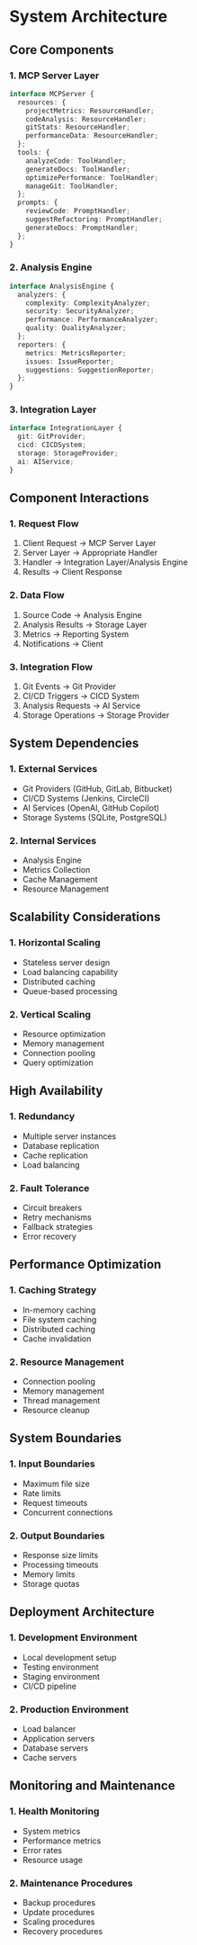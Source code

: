 # System Architecture

## Core Components

### 1. MCP Server Layer
```typescript
interface MCPServer {
  resources: {
    projectMetrics: ResourceHandler;
    codeAnalysis: ResourceHandler;
    gitStats: ResourceHandler;
    performanceData: ResourceHandler;
  };
  tools: {
    analyzeCode: ToolHandler;
    generateDocs: ToolHandler;
    optimizePerformance: ToolHandler;
    manageGit: ToolHandler;
  };
  prompts: {
    reviewCode: PromptHandler;
    suggestRefactoring: PromptHandler;
    generateDocs: PromptHandler;
  };
}
```

### 2. Analysis Engine
```typescript
interface AnalysisEngine {
  analyzers: {
    complexity: ComplexityAnalyzer;
    security: SecurityAnalyzer;
    performance: PerformanceAnalyzer;
    quality: QualityAnalyzer;
  };
  reporters: {
    metrics: MetricsReporter;
    issues: IssueReporter;
    suggestions: SuggestionReporter;
  };
}
```

### 3. Integration Layer
```typescript
interface IntegrationLayer {
  git: GitProvider;
  cicd: CICDSystem;
  storage: StorageProvider;
  ai: AIService;
}
```

## Component Interactions

### 1. Request Flow
1. Client Request → MCP Server Layer
2. Server Layer → Appropriate Handler
3. Handler → Integration Layer/Analysis Engine
4. Results → Client Response

### 2. Data Flow
1. Source Code → Analysis Engine
2. Analysis Results → Storage Layer
3. Metrics → Reporting System
4. Notifications → Client

### 3. Integration Flow
1. Git Events → Git Provider
2. CI/CD Triggers → CICD System
3. Analysis Requests → AI Service
4. Storage Operations → Storage Provider

## System Dependencies

### 1. External Services
- Git Providers (GitHub, GitLab, Bitbucket)
- CI/CD Systems (Jenkins, CircleCI)
- AI Services (OpenAI, GitHub Copilot)
- Storage Systems (SQLite, PostgreSQL)

### 2. Internal Services
- Analysis Engine
- Metrics Collection
- Cache Management
- Resource Management

## Scalability Considerations

### 1. Horizontal Scaling
- Stateless server design
- Load balancing capability
- Distributed caching
- Queue-based processing

### 2. Vertical Scaling
- Resource optimization
- Memory management
- Connection pooling
- Query optimization

## High Availability

### 1. Redundancy
- Multiple server instances
- Database replication
- Cache replication
- Load balancing

### 2. Fault Tolerance
- Circuit breakers
- Retry mechanisms
- Fallback strategies
- Error recovery

## Performance Optimization

### 1. Caching Strategy
- In-memory caching
- File system caching
- Distributed caching
- Cache invalidation

### 2. Resource Management
- Connection pooling
- Memory management
- Thread management
- Resource cleanup

## System Boundaries

### 1. Input Boundaries
- Maximum file size
- Rate limits
- Request timeouts
- Concurrent connections

### 2. Output Boundaries
- Response size limits
- Processing timeouts
- Memory limits
- Storage quotas

## Deployment Architecture

### 1. Development Environment
- Local development setup
- Testing environment
- Staging environment
- CI/CD pipeline

### 2. Production Environment
- Load balancer
- Application servers
- Database servers
- Cache servers

## Monitoring and Maintenance

### 1. Health Monitoring
- System metrics
- Performance metrics
- Error rates
- Resource usage

### 2. Maintenance Procedures
- Backup procedures
- Update procedures
- Scaling procedures
- Recovery procedures
